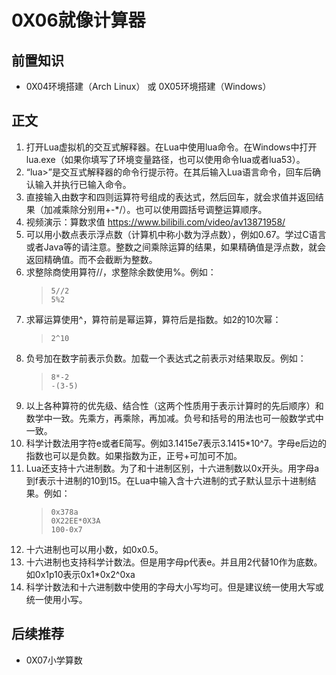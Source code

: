 # 0X06就像计算器
## 前置知识
* 0X04环境搭建（Arch Linux） 或 0X05环境搭建（Windows）
## 正文
1. 打开Lua虚拟机的交互式解释器。在Lua中使用lua命令。在Windows中打开lua.exe（如果你填写了环境变量路径，也可以使用命令lua或者lua53）。
2. “lua>”是交互式解释器的命令行提示符。在其后输入Lua语言命令，回车后确认输入并执行已输入命令。
3. 直接输入由数字和四则运算符号组成的表达式，然后回车，就会求值并返回结果（加减乘除分别用+-*/）。也可以使用圆括号调整运算顺序。
4. 视频演示：算数求值 <https://www.bilibili.com/video/av13871958/>
5. 可以用小数点表示浮点数（计算机中称小数为浮点数），例如0.67。学过C语言或者Java等的请注意。整数之间乘除运算的结果，如果精确值是浮点数，就会返回精确值。而不会截断为整数。
6. 求整除商使用算符//，求整除余数使用%。例如：
    >```
    >5//2
    >5%2
    >```
7. 求幂运算使用^，算符前是幂运算，算符后是指数。如2的10次幂：
    >```
    >2^10
    >```
8. 负号加在数字前表示负数。加载一个表达式之前表示对结果取反。例如：
    >```
    >8*-2
    >-(3-5)
    >```
9. 以上各种算符的优先级、结合性（这两个性质用于表示计算时的先后顺序）和数学中一致。先乘方，再乘除，再加减。负号和括号的用法也可一般数学式中一致。
10. 科学计数法用字符e或者E简写。例如3.1415e7表示3.1415*10^7。字母e后边的指数也可以是负数。如果指数为正，正号+可加可不加。
11. Lua还支持十六进制数。为了和十进制区别，十六进制数以0x开头。用字母a到f表示十进制的10到15。在Lua中输入含十六进制的式子默认显示十进制结果。例如：
    >```
    >0x378a
    >0X22EE*0X3A
    >100-0x7
    >```
12. 十六进制也可以用小数，如0x0.5。
13. 十六进制也支持科学计数法。但是用字母p代表e。并且用2代替10作为底数。如0x1p10表示0x1*0x2^0xa
14. 科学计数法和十六进制数中使用的字母大小写均可。但是建议统一使用大写或统一使用小写。
## 后续推荐
* 0X07小学算数